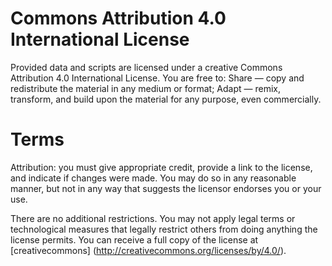 # Commons Attribution 4.0 International License
Provided data and scripts are licensed under a creative Commons Attribution 4.0 International License. You are free to:
Share — copy and redistribute the material in any medium or format;
Adapt — remix, transform, and build upon the material for any purpose, even commercially.

# Terms
Attribution: you must give appropriate credit, provide a link to the license, and indicate if changes were made. You may do so in any reasonable manner, but not in any way that suggests the licensor endorses you or your use.

There are no additional restrictions. You may not apply legal terms or technological measures that legally restrict others from doing anything the license permits. You can receive a full copy of the license at [creativecommons] (http://creativecommons.org/licenses/by/4.0/).

